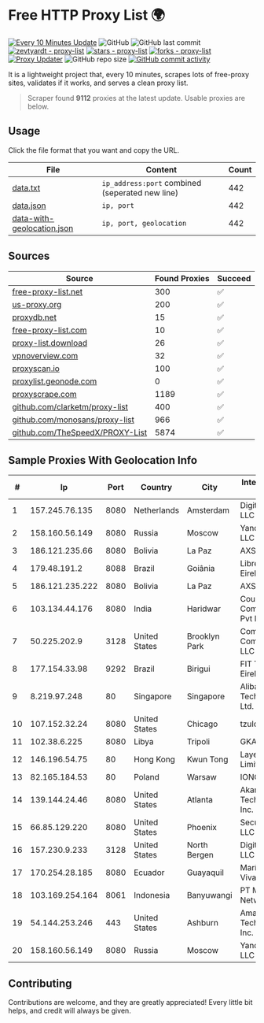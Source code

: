 
# Free HTTP Proxy List 🌍

[![Every 10 Minutes Update](https://github.com/mertguvencli/http-proxy-list/actions/workflows/main.yml/badge.svg?branch=main)](https://github.com/mertguvencli/http-proxy-list/actions/workflows/main.yml)
![GitHub](https://img.shields.io/github/license/mertguvencli/http-proxy-list)
![GitHub last commit](https://img.shields.io/github/last-commit/mertguvencli/http-proxy-list)
[![zevtyardt - proxy-list](https://img.shields.io/static/v1?label=zevtyardt&message=proxy-list&color=blue&logo=github)](https://github.com/zevtyardt/proxy-list "Go to GitHub repo")
[![stars - proxy-list](https://img.shields.io/github/stars/zevtyardt/proxy-list?style=social)](https://github.com/zevtyardt/proxy-list)
[![forks - proxy-list](https://img.shields.io/github/forks/zevtyardt/proxy-list?style=social)](https://github.com/zevtyardt/proxy-list)
[![Proxy Updater](https://github.com/zevtyardt/proxy-list/workflows/Proxy%20Updater/badge.svg)](https://github.com/zevtyardt/proxy-list/actions?query=workflow:"Proxy+Updater")
![GitHub repo size](https://img.shields.io/github/repo-size/zevtyardt/proxy-list)
[![GitHub commit activity](https://img.shields.io/github/commit-activity/m/zevtyardt/proxy-list?logo=commits)](https://github.com/zevtyardt/proxy-list/commits/main)

It is a lightweight project that, every 10 minutes, scrapes lots of free-proxy sites, validates if it works, and serves a clean proxy list.

> Scraper found **9112** proxies at the latest update. Usable proxies are below.

## Usage

Click the file format that you want and copy the URL.

|File|Content|Count|
|----|-------|-----|
|[data.txt](https://raw.githubusercontent.com/mertguvencli/http-proxy-list/main/proxy-list/data.txt)|`ip_address:port` combined (seperated new line)|442|
|[data.json](https://raw.githubusercontent.com/mertguvencli/http-proxy-list/main/proxy-list/data.json)|`ip, port`|442|
|[data-with-geolocation.json](https://raw.githubusercontent.com/mertguvencli/http-proxy-list/main/proxy-list/data-with-geolocation.json)|`ip, port, geolocation`|442|

## Sources

|Source|Found Proxies|Succeed|
|------|-------------|-------|
|[free-proxy-list.net](https://free-proxy-list.net)|300|✅|
|[us-proxy.org](https://www.us-proxy.org)|200|✅|
|[proxydb.net](http://proxydb.net)|15|✅|
|[free-proxy-list.com](https://free-proxy-list.com/?page=&port=&type%5B%5D=http&type%5B%5D=https&up_time=0&search=Search)|10|✅|
|[proxy-list.download](https://www.proxy-list.download/HTTP)|26|✅|
|[vpnoverview.com](https://vpnoverview.com/privacy/anonymous-browsing/free-proxy-servers)|32|✅|
|[proxyscan.io](https://www.proxyscan.io)|100|✅|
|[proxylist.geonode.com](https://proxylist.geonode.com/api/proxy-list?limit=300&page=1&sort_by=lastChecked&sort_type=desc&protocols=http,https)|0|✅|
|[proxyscrape.com](https://api.proxyscrape.com/v2/?request=displayproxies&protocol=http&timeout=10000&country=all&ssl=all&anonymity=all)|1189|✅|
|[github.com/clarketm/proxy-list](https://raw.githubusercontent.com/clarketm/proxy-list/master/proxy-list-raw.txt)|400|✅|
|[github.com/monosans/proxy-list](https://raw.githubusercontent.com/monosans/proxy-list/main/proxies/http.txt)|966|✅|
|[github.com/TheSpeedX/PROXY-List](https://raw.githubusercontent.com/TheSpeedX/PROXY-List/master/http.txt)|5874|✅|


## Sample Proxies With Geolocation Info

|#|Ip|Port|Country|City|Internet Service Provider|
|-|--|----|-------|----|-------------------------|
|1|157.245.76.135|8080|Netherlands|Amsterdam|DigitalOcean, LLC|
|2|158.160.56.149|8080|Russia|Moscow|Yandex.Cloud LLC|
|3|186.121.235.66|8080|Bolivia|La Paz|AXS Bolivia S. A.|
|4|179.48.191.2|8088|Brazil|Goiânia|Libre Telecom Eireli|
|5|186.121.235.222|8080|Bolivia|La Paz|AXS Bolivia S. A.|
|6|103.134.44.176|8080|India|Haridwar|Countrylink Communiction Pvt Ltd|
|7|50.225.202.9|3128|United States|Brooklyn Park|Comcast Cable Communications, LLC|
|8|177.154.33.98|9292|Brazil|Birigui|FIT Telecom Eireli|
|9|8.219.97.248|80|Singapore|Singapore|Alibaba (US) Technology Co., Ltd.|
|10|107.152.32.24|8080|United States|Chicago|tzulo, inc.|
|11|102.38.6.225|8080|Libya|Tripoli|GKA|
|12|146.196.54.75|80|Hong Kong|Kwun Tong|Layerstack Limited|
|13|82.165.184.53|80|Poland|Warsaw|IONOS SE|
|14|139.144.24.46|8080|United States|Atlanta|Akamai Technologies, Inc.|
|15|66.85.129.220|8080|United States|Phoenix|Secured Servers LLC|
|16|157.230.9.233|3128|United States|North Bergen|DigitalOcean, LLC|
|17|170.254.28.185|8080|Ecuador|Guayaquil|María Teresa Vivar|
|18|103.169.254.164|8061|Indonesia|Banyuwangi|PT Master Star Network|
|19|54.144.253.246|443|United States|Ashburn|Amazon Technologies Inc.|
|20|158.160.56.149|8080|Russia|Moscow|Yandex.Cloud LLC|



## Contributing

Contributions are welcome, and they are greatly appreciated! Every
little bit helps, and credit will always be given.

